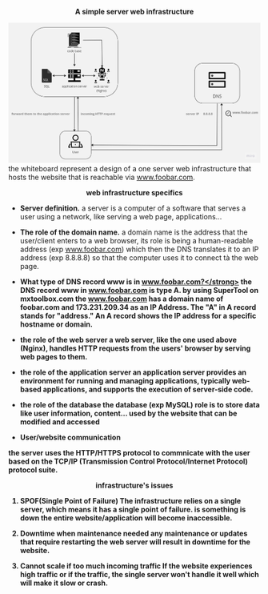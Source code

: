 <p align="center"><strong>A simple server web infrastructure</strong></p>

![attached image](0-simple_web_stack.jpg)
the whiteboard represent a design of a one server web infrastructure that hosts the website that is reachable via www.foobar.com.

<p align="center"><strong>web infrastructure specifics</strong></p>

- <strong>Server definition.</strong>
a server is a computer of a software that serves a user using a network, like serving a web page, applications...

- <strong>The role of the domain name.</strong>
a domain name is the address that the user/client enters to a web browser, its role is being a human-readable address (exp www.foobar.com) which then the DNS translates it to an IP address (exp 8.8.8.8) so that the computer uses it to connect tà the web page.

- <strong>What type of DNS record www is in www.foobar.com?</strong>
the DNS record www in www.foobar.com is type A. by using SuperTool on mxtoolbox.com the www.foobar.com has a domain name of foobar.com and 173.231.209.34 as an IP Address. The "A" in A record stands for "address." An A record shows the IP address for a specific hostname or domain.

- <strong>the role of the web server</strong>
a web server, like the one used above (Nginx), handles HTTP requests from the users' browser by serving web pages to them.

- <strong>the role of the application server</strong>
an application server provides an environment for running and managing applications, typically web-based applications, and supports the execution of server-side code. 

- <strong>the role of the database</strong>
the database (exp MySQL) role is to store data like user information, content... used by the website that can be modified and accessed
- <strong>User/website communication</strong>

the server uses the HTTP/HTTPS protocol to commnicate with the user based on the TCP/IP (Transmission Control Protocol/Internet Protocol) protocol suite.

<p align="center"><strong>infrastructure's issues</strong></p>

1. SPOF(Single Point of Failure)
The infrastructure relies on a single server, which means it has a single point of failure. is something is down the entire website/application will become inaccessible.
 
2. Downtime when maintenance needed
any maintenance or updates that require restarting the web server will result in downtime for the website.

3. Cannot scale if too much incoming traffic
If the website experiences high traffic or if the traffic, the single server won't handle it well which will make it slow or crash.
